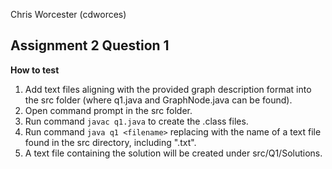Chris Worcester (cdworces)
## Assignment 2 Question 1

**How to test**
 1. Add text files aligning with the provided graph description format into the src folder (where q1.java and GraphNode.java can be found).
 2. Open command prompt in the src folder.
 3. Run command `javac q1.java` to create the .class files.
 4. Run command `java q1 <filename>` replacing <filename> with the name of a text file found in the src directory, including ".txt".
 5. A text file containing the solution will be created under src/Q1/Solutions.

